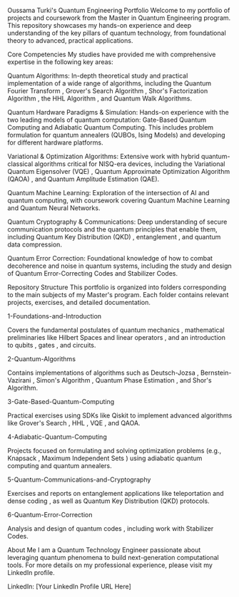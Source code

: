 Oussama Turki's Quantum Engineering Portfolio
Welcome to my portfolio of projects and coursework from the Master in Quantum Engineering program. This repository showcases my hands-on experience and deep understanding of the key pillars of quantum technology, from foundational theory to advanced, practical applications.

Core Competencies
My studies have provided me with comprehensive expertise in the following key areas:


Quantum Algorithms: In-depth theoretical study and practical implementation of a wide range of algorithms, including the Quantum Fourier Transform , Grover's Search Algorithm , Shor's Factorization Algorithm , the HHL Algorithm , and Quantum Walk Algorithms.






Quantum Hardware Paradigms & Simulation: Hands-on experience with the two leading models of quantum computation: Gate-Based Quantum Computing and Adiabatic Quantum Computing. This includes problem formulation for quantum annealers (QUBOs, Ising Models) and developing for different hardware platforms.






Variational & Optimization Algorithms: Extensive work with hybrid quantum-classical algorithms critical for NISQ-era devices, including the Variational Quantum Eigensolver (VQE) , Quantum Approximate Optimization Algorithm (QAOA) , and Quantum Amplitude Estimation (QAE).




Quantum Machine Learning: Exploration of the intersection of AI and quantum computing, with coursework covering Quantum Machine Learning and Quantum Neural Networks.


Quantum Cryptography & Communications: Deep understanding of secure communication protocols and the quantum principles that enable them, including Quantum Key Distribution (QKD) , entanglement , and quantum data compression.






Quantum Error Correction: Foundational knowledge of how to combat decoherence and noise in quantum systems, including the study and design of Quantum Error-Correcting Codes and Stabilizer Codes.





Repository Structure
This portfolio is organized into folders corresponding to the main subjects of my Master's program. Each folder contains relevant projects, exercises, and detailed documentation.

1-Foundations-and-Introduction

Covers the fundamental postulates of quantum mechanics , mathematical preliminaries like Hilbert Spaces and linear operators , and an introduction to qubits , gates , and circuits.





2-Quantum-Algorithms

Contains implementations of algorithms such as Deutsch-Jozsa , Bernstein-Vazirani , Simon's Algorithm , Quantum Phase Estimation , and Shor's Algorithm.





3-Gate-Based-Quantum-Computing

Practical exercises using SDKs like Qiskit to implement advanced algorithms like Grover's Search , HHL , VQE , and QAOA.





4-Adiabatic-Quantum-Computing

Projects focused on formulating and solving optimization problems (e.g., Knapsack , Maximum Independent Sets ) using adiabatic quantum computing and quantum annealers.




5-Quantum-Communications-and-Cryptography

Exercises and reports on entanglement applications like teleportation and dense coding , as well as Quantum Key Distribution (QKD) protocols.





6-Quantum-Error-Correction

Analysis and design of quantum codes , including work with Stabilizer Codes.



About Me
I am a Quantum Technology Engineer passionate about leveraging quantum phenomena to build next-generation computational tools. For more details on my professional experience, please visit my LinkedIn profile.

LinkedIn: [Your LinkedIn Profile URL Here]
